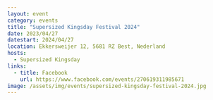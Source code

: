 ```yaml
---
layout: event
category: events
title: "Supersized Kingsday Festival 2024"
date: 2023/04/27
datestart: 2024/04/27
location: Ekkersweijer 12, 5681 RZ Best, Nederland
hosts:
  - Supersized Kingsday
links:
  - title: Facebook
    url: https://www.facebook.com/events/270619311985671
image: /assets/img/events/supersized-kingsday-festival-2024.jpg
---
```

